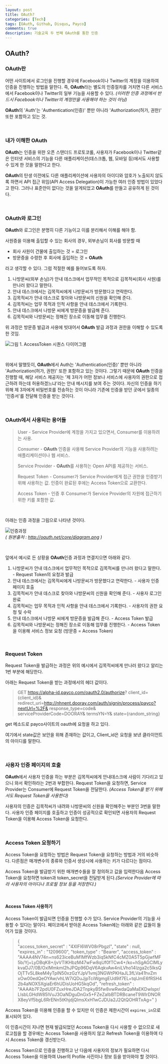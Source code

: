 ```yaml
---
layout: post
title: OAuth?
categories: [Tech]
tags: [OAuth, Github, Disqus, Payco]
comments: true
description: 기술교육 두 번째 OAuth를 통한 인증
---
```


## OAuth? ##

### OAuth란 ###

어떤 사이트에서 로그인을 진행할 경우에 Facebook이나 Twitter의 계정을 이용하여 인증을 진행하는 방법을 말한다. 즉, **OAuth**라는 별도의 인증절차를 거치면 다른 서비스에서 Facebook이나 Twitter의 일부 기능을 사용할 수 있다. *(이러한 인증 과정에서 반드시 Facebook이나 Twitter의 계정만을 사용해야 하는 것이 아님)*

**OAuth**의 'Auth'는 'Authentication(인증)' 뿐만 아니라 'Authorization(허가, 권한)' 또한 포함하고 있는 것.

<br>

### 내가 이해한 OAuth ###

**OAuth**는 인증을 위한 오픈 스탠더드 프로토코롤, 사용자가 Facebook이나 Twitter같은 인터넷 서비스의 기능을 다른 애플리케이션(데스크톱, 웹, 모바일 등)에서도 사용할 수 있게 한 것을 말한다고 한다.

**OAuth**의 탄생 이전에도 다른 애플리케이션에 사용자의 아이디와 암호가 노출되지 않도록 하면서 API 접근 위임(API Access Delegation)이 가능한 여러 인증 방법이 있었다고 한다. 그러나 표준안이 없다는 것을 알게되었고 **OAuth**를 만들고 공유하게 된 것이다.

<br>

### OAuth와 로그인 ###

**OAuth**와 로그인은 분명히 다른 기능이고 이를 분리해서 이해를 해야 함.

사원증을 이용해 출입할 수 있는 회사의 경우, 외부손님이 회사를 방문할 때

- 회사 사원이 건물에 출입하는 것 = 로그인
- 방문증을 수령한 후 회사에 출입하는 것 = **OAuth**

라고 생각할 수 있다. 그럼 적절한 예를 들어보도록 하자.

1. 나방문씨(외부 손님)가 안내 데스크에서 업무적인 목적으로 김목적씨(회사 사원)를 만나러 왔다고 말한다.
2. 안내 데스크에서는 김목적씨에게 나방문씨가 방문했다고 연락한다.
3. 김목적씨가 안내 데스크로 찾아와 나방문씨의 신원을 확인해 준다.
4. 김목적씨는 업무 목적과 인적 사항을 안내 데스크에서 기록한다.
5. 안내 데스크에서 나방문 씨에게 방문증을 발급해 준다.
6. 김목적씨와 나방문씨는 정해진 장소로 이동해 업무를 진행한다.

위 과정은 방문증 발급과 사용에 빗대어서 **OAuth** 발급 과정과 권한을 이해할 수 있도록 한 것임.

![그림 1. AccessToken 시퀀스 다이어그램](https://github.com/plus4070/plus4070.github.io/blob/master/assets/resources/img/2016-01-15-OAuth/sequence.PNG?raw=true)

<br>

위에서 말했듯이, **OAuth**에서 Auth는 'Authentication(인증)' 뿐만 아니라 'Authorization(허가, 권한)' 또한 포함하고 있는 것이다. 그렇기 때문에 **OAuth** 인증을 진행할 때, 해당 서비스 제공자는 '제 3자가 어떤 정보나 서비스에 사용자의 권한으로 접근하려 하는데 허용하겠느냐'라는 안내 메시지를 보여 주는 것이다. 자신의 인증을 하기 위해 제 3자에게 비밀번호를 전송하는 것이 아니라 기존에 인증을 받던 곳에서 일종의 '인증서'를 전달해 인증을 받는 것이다.

<br>

### OAuth에서 사용되는 용어들 ###

> User - Service Provider에 계정을 가지고 있으면서, Consumer를 이용하려는 사용.
> 
> Consumer - **OAuth** 인증을 사용해 Service Provider의 기능을 사용하려는 애플리케이션이나 웹 서비스.
> 
> Service Provider - **OAuth**를 사용하는 Open API를 제공하는 서비스.
> 
> Request Token - Consumer가 Service Provider에게 접근 권한을 인증받기 위해 사용하는 값. 인증이 완료된 후에는 Access Token으로 교환한다.
> 
> Access Token - 인증 후 Consumer가 Service Provider의 자원에 접근하기 위한 키를 포함한 값.

<br>

아래는 인증 과정을 그림으로 나타낸 것이다.

![인증과정](http://oauth.net/core/diagram.png) <br>
*( 원본출처 :  http://oauth.net/core/diagram.png )*

<br>

앞에서 예시로 든 상황을 **OAuth**인증 과정과 연결지으면 아래와 같다.

1.	나방문씨가 안내 데스크에서 업무적인 목적으로 김목적씨를 만나러 왔다고 말한다. - Request Token의 요청과 발급
2.	안내 데스크에서는 김목적씨에게 나방문씨가 방문했다고 연락한다. - 사용자 인증 페이지 호출
3.	김목적씨가 안내 데스크로 찾아와 나방문씨의 신원을 확인해 준다. - 사용자 로그인 완료
4.	김목적씨는 업무 목적과 인적 사항을 안내 데스크에서 기록한다. - 사용자의 권한 요청 및 수락
5.	안내 데스크에서 나방문 씨에게 방문증을 발급해 준다. - Access Token 발급
6.	김목적씨와 나방문씨는 정해진 장소로 이동해 업무를 진행한다. - Access Token을 이용해 서비스 정보 요청 (방문증 = Access Token)

<br>

### Request Token ###

Request Token을 발급하는 과정은 위의 예시에서 김목적씨에게 만나러 왔다고 알리는 1번 부분에 해당한다.

아래는 Request Token을 받는 과정에서의 헤더 값이다.

>GET https://alpha-id.payco.com/oauth2.0/authorize?
    client_id={client_id}&
    redirect_uri=http://nhnent.dooray.com/auth/signin/process/payco?nextUrl=%2F&
    response_type=code&
    serviceProviderCode=DOORAY&
    termsYN=Y&
    state={random_string}

get 메소드로 payco사이트의 oauth에 요청을 하고 있다.

여기에서 state값은 보안을 위해 존재하는 값이고, Client_id은 요청을 보낸 클라이언트의 아이디를 말한다.

<br>

### 사용자 인증 페이지의 호출 ###

**OAuth**에서 사용자 인증을 하는 부분은 김목적씨에게 안내데스크에 사람이 기다리고 있으니 와서 확인하라는 2번과 부합한다. Request Token을 요청하면, Service Provider는 Consumer에 Request Token을 전달한다. 
*(Access Token을 받기 위해서도 Request Token을 사용한다)*

사용자의 인증은 김목적씨가 내려와 나방문씨의 신원을 확인해주는 부분인 3번을 말한다. 사용자 인증 페이지를 호출하고 인증이 성공적으로 확인되면 사용자의 Request Token을 이용해 Access Token을 요청한다.

<br>

### Access Token 요청하기 ###

Access Token을 요청하는 방법은 Request Token을 요청하는 방법과 거의 비슷하다. 다른점은 매개변수의 종류와 인증서 생성시에 사용하는 키가 다르다는 점이다.

Access Token을 발급받기 위한 매개변수들을 잘 정의하고 값을 입력한다음 Access Token을 요청하면 token과 token_secret을 전달받게 된다.*(Service Provider에 따라 사용자의 아이디나 프로필 정보 등을 저장한다.)*

<br>

#### Access Token 사용하기 ####

Access Token이 발급되면 인증을 진행할 수가 있다. Service Provider의 기능을 사용할 수 있다는 말이다. 페이코에서 받아온 Access Token에는 아래와 같은 값들이 들어가 있을 것이다.

> {<br>
	"access_token_secret" :  "4XIFI6WV08rPbgzl",
	"state" :  null,
	"expires_in" :  "1209600",
	"token_type" :  "Bearer",
	"access_token" :  "AAAA4NV74n+ns623iceBuM1MfWzb3iq5kNfC4cMZ0A5T5pGjwfMF5b/Yj+LyDBqK8+/jvVTIKHbzM47wFw8qUf0fTCw4+/ko+hSgAGClMLy<br>kvaDJ7/0B/OxlMmkml2hJPQp96DqV6AqkvAw4niLVho14Izga2c5IksQOjTTv5L8keM4yTplN50xzGzYJpV1vmj3NGWtPKHaJL3fLVa41hvZm<br>xOw00edQeOYAw/vhLW7iQDuJjpTciWgmgEUd9if7EL+tqIJmE6fRSH42b4aNOX5XgiaEr6hUDisUoHG5kqOd",
	"refresh_token" :  "AAAAb7F2pdU0FZuxHreJDA2TnpkyB5fw8vwRwdaQaMaEKDwlspr/<br>LIsbLGHdW85lVuJ3OaNDguDnGx5+FZeZaIbBTDRBcaneT9WlrDNORX8eyVf5bgL6RrENn5tKhjdjQlmsXxH1wCJDUa2J2QtQOHRTxAg="
	}

Access Token을 이용해 인증을 할 수 있지만 이 인증은 제한시간이 `expires_in`으로 표시되어 있다.

이 인증시간이 지나면 현재 발급되었던 Access Token을 다시 사용할 수 없으므로 새로고침을 할 경우에는 Access Token을 사용하지 않고 Refresh Token을 이용하여 다시 Access Token을 갱신받는다.

Access Token으로 인증을 진행하고 난 다음에 사용자의 정보가 필요하면 다시 Access Token을 이용하여 User의 Profile 사진이나 정보 등을 받아와야 할 것이다.